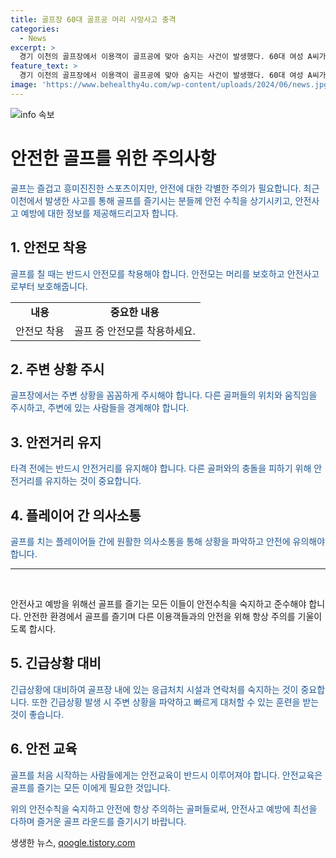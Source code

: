 ```yaml
---
title: 골프장 60대 골프공 머리 사망사고 충격
categories:
  - News
excerpt: >
  경기 이천의 골프장에서 이용객이 골프공에 맞아 숨지는 사건이 발생했다. 60대 여성 A씨가 골프공에 맞아 심정지 상태로 병원으로 이송되었지만 숨졌다. 경찰은 사고 경위를 조사 중이며, A씨가 함께한 사람이 쳤던 골프공으로 알려졌다. 현재 목격자와 골프장 관계자들을 조사하고 있다.
feature_text: >
  경기 이천의 골프장에서 이용객이 골프공에 맞아 숨지는 사건이 발생했다. 60대 여성 A씨가 골프공에 맞아 심정지 상태로 병원으로 이송되었지만 숨졌다. 경찰은 사고 경위를 조사 중이며, A씨가 함께한 사람이 쳤던 골프공으로 알려졌다. 현재 목격자와 골프장 관계자들을 조사하고 있다.
image: 'https://www.behealthy4u.com/wp-content/uploads/2024/06/news.jpg'
---
```


<p><img src="https://www.behealthy4u.com/wp-content/uploads/2024/06/news.jpg" alt="info 속보" /></p>

<h1>안전한 골프를 위한 주의사항</h1>

<p data-ke-size="size16"><span style="color: #1a5490;">골프는 즐겁고 흥미진진한 스포츠이지만, 안전에 대한 각별한 주의가 필요합니다. 최근 이천에서 발생한 사고를 통해 골프를 즐기시는 분들께 안전 수칙을 상기시키고, 안전사고 예방에 대한 정보를 제공해드리고자 합니다.</span></p>

<h2 data-ke-size="size26">1. 안전모 착용</h2>

<p data-ke-size="size16"><span style="color: #1a5490;">골프를 칠 때는 반드시 안전모를 착용해야 합니다. 안전모는 머리를 보호하고 안전사고로부터 보호해줍니다.</span></p>

<table>
  <tr>
    <td style="text-align: center; height: 17px;"><b>내용</b></td>
    <td style="text-align: center; height: 17px;"><b>중요한 내용</b></td>
  </tr>
  <tr>
    <td style="text-align: center; height: 17px;">안전모 착용</td>
    <td style="text-align: center; height: 17px;">골프 중 안전모를 착용하세요.</td>
  </tr>
</table>

<h2 data-ke-size="size26">2. 주변 상황 주시</h2>

<p data-ke-size="size16"><span style="color: #1a5490;">골프장에서는 주변 상황을 꼼꼼하게 주시해야 합니다. 다른 골퍼들의 위치와 움직임을 주시하고, 주변에 있는 사람들을 경계해야 합니다.</span></p>

<h2 data-ke-size="size26">3. 안전거리 유지</h2>

<p data-ke-size="size16"><span style="color: #1a5490;">타격 전에는 반드시 안전거리를 유지해야 합니다. 다른 골퍼와의 충돌을 피하기 위해 안전거리를 유지하는 것이 중요합니다.</span></p>

<h2 data-ke-size="size26">4. 플레이어 간 의사소통</h2>

<p data-ke-size="size16"><span style="color: #1a5490;">골프를 치는 플레이어들 간에 원활한 의사소통을 통해 상황을 파악하고 안전에 유의해야 합니다.</span></p>

<hr>

<p data-ke-size="size16">&nbsp;</p>

<p data-ke-size="size16">안전사고 예방을 위해선 골프를 즐기는 모든 이들이 안전수칙을 숙지하고 준수해야 합니다. 안전한 환경에서 골프를 즐기며 다른 이용객들과의 안전을 위해 항상 주의를 기울이도록 합시다. </p>

<h2 data-ke-size="size26">5. 긴급상황 대비</h2>

<p data-ke-size="size16"><span style="color: #1a5490;">긴급상황에 대비하여 골프장 내에 있는 응급처치 시설과 연락처를 숙지하는 것이 중요합니다. 또한 긴급상황 발생 시 주변 상황을 파악하고 빠르게 대처할 수 있는 훈련을 받는 것이 좋습니다.</span></p>

<h2 data-ke-size="size26">6. 안전 교육</h2>

<p data-ke-size="size16"><span style="color: #1a5490;">골프를 처음 시작하는 사람들에게는 안전교육이 반드시 이루어져야 합니다. 안전교육은 골프를 즐기는 모든 이에게 필요한 것입니다.</span></p>

<p data-ke-size="size16"><span style="color: #1a5490;">위의 안전수칙을 숙지하고 안전에 항상 주의하는 골퍼들로써, 안전사고 예방에 최선을 다하며 즐거운 골프 라운드를 즐기시기 바랍니다.</span></p>
생생한 뉴스, <a href="https://qoogle.tistory.com" rel="dofollow">qoogle.tistory.com</a>


